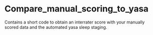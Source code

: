 # Compare_manual_scoring_to_yasa
 
Contains a short code to obtain an interrater score with your manually scored data and the automated yasa sleep staging.